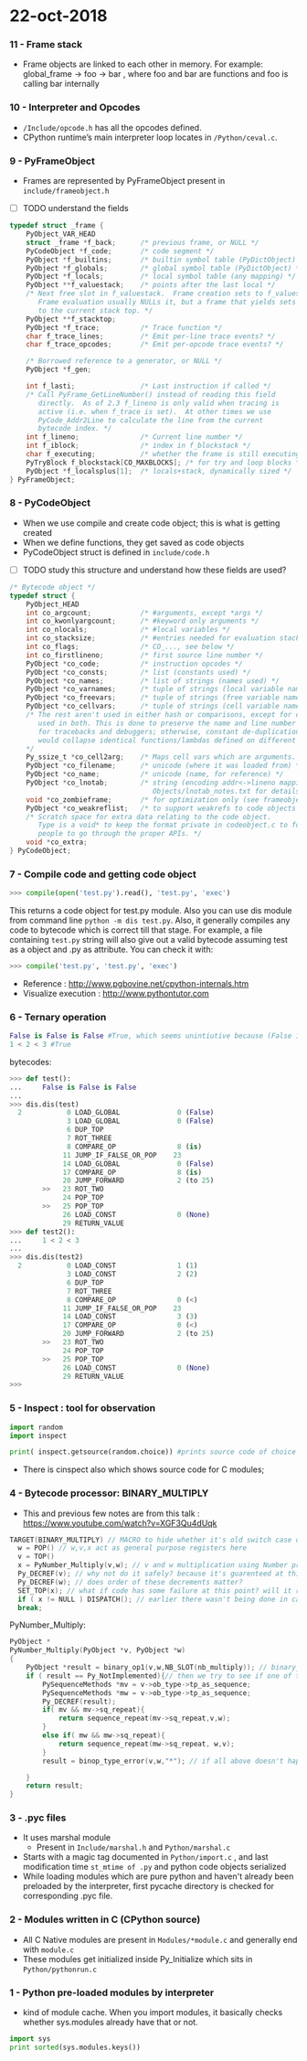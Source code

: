 # 22-oct-2018

### 11 - Frame stack

- Frame objects are linked to each other in memory. For example: global_frame -> foo -> bar , where foo and bar are functions and foo is calling bar internally


### 10 - Interpreter and Opcodes

- ```/Include/opcode.h``` has all the opcodes defined.
- CPython runtime’s main interpreter loop locates in ```/Python/ceval.c```.

### 9 - PyFrameObject
 
- Frames are represented by PyFrameObject present in ```include/frameobject.h```
- [ ] TODO understand the fields

```c
typedef struct _frame {
    PyObject_VAR_HEAD
    struct _frame *f_back;      /* previous frame, or NULL */
    PyCodeObject *f_code;       /* code segment */
    PyObject *f_builtins;       /* builtin symbol table (PyDictObject) */
    PyObject *f_globals;        /* global symbol table (PyDictObject) */
    PyObject *f_locals;         /* local symbol table (any mapping) */
    PyObject **f_valuestack;    /* points after the last local */
    /* Next free slot in f_valuestack.  Frame creation sets to f_valuestack.
       Frame evaluation usually NULLs it, but a frame that yields sets it
       to the current stack top. */
    PyObject **f_stacktop;
    PyObject *f_trace;          /* Trace function */
    char f_trace_lines;         /* Emit per-line trace events? */
    char f_trace_opcodes;       /* Emit per-opcode trace events? */

    /* Borrowed reference to a generator, or NULL */
    PyObject *f_gen;

    int f_lasti;                /* Last instruction if called */
    /* Call PyFrame_GetLineNumber() instead of reading this field
       directly.  As of 2.3 f_lineno is only valid when tracing is
       active (i.e. when f_trace is set).  At other times we use
       PyCode_Addr2Line to calculate the line from the current
       bytecode index. */
    int f_lineno;               /* Current line number */
    int f_iblock;               /* index in f_blockstack */
    char f_executing;           /* whether the frame is still executing */
    PyTryBlock f_blockstack[CO_MAXBLOCKS]; /* for try and loop blocks */
    PyObject *f_localsplus[1];  /* locals+stack, dynamically sized */
} PyFrameObject;
```

### 8 - PyCodeObject 

- When we use compile and create code object; this is what is getting created
- When we define functions, they get saved as code objects
- PyCodeObject struct is defined in ```include/code.h```
- [ ] TODO study this structure and understand how these fields are used?
```c
/* Bytecode object */
typedef struct {
    PyObject_HEAD
    int co_argcount;            /* #arguments, except *args */
    int co_kwonlyargcount;      /* #keyword only arguments */
    int co_nlocals;             /* #local variables */
    int co_stacksize;           /* #entries needed for evaluation stack */
    int co_flags;               /* CO_..., see below */
    int co_firstlineno;         /* first source line number */
    PyObject *co_code;          /* instruction opcodes */
    PyObject *co_consts;        /* list (constants used) */
    PyObject *co_names;         /* list of strings (names used) */
    PyObject *co_varnames;      /* tuple of strings (local variable names) */
    PyObject *co_freevars;      /* tuple of strings (free variable names) */
    PyObject *co_cellvars;      /* tuple of strings (cell variable names) */
    /* The rest aren't used in either hash or comparisons, except for co_name,
       used in both. This is done to preserve the name and line number
       for tracebacks and debuggers; otherwise, constant de-duplication
       would collapse identical functions/lambdas defined on different lines.
    */
    Py_ssize_t *co_cell2arg;    /* Maps cell vars which are arguments. */
    PyObject *co_filename;      /* unicode (where it was loaded from) */
    PyObject *co_name;          /* unicode (name, for reference) */
    PyObject *co_lnotab;        /* string (encoding addr<->lineno mapping) See
                                   Objects/lnotab_notes.txt for details. */
    void *co_zombieframe;       /* for optimization only (see frameobject.c) */
    PyObject *co_weakreflist;   /* to support weakrefs to code objects */
    /* Scratch space for extra data relating to the code object.
       Type is a void* to keep the format private in codeobject.c to force
       people to go through the proper APIs. */
    void *co_extra;
} PyCodeObject;
```

### 7 - Compile code and getting code object

```python
>>> compile(open('test.py').read(), 'test.py', 'exec')
```
This returns a code object for test.py module. Also you can use dis module from command line ```python -m dis test.py```. Also, it generally compiles any code to bytecode which is correct till that stage. For example, a file containing ```test.py``` string will also give out a valid bytecode assuming test as a object and .py as attribute. You can check it with:
```python
>>> compile('test.py', 'test.py', 'exec')
```
- Reference : http://www.pgbovine.net/cpython-internals.htm
- Visualize execution : http://www.pythontutor.com

### 6 - Ternary operation

```python
False is False is False #True, which seems unintiutive because (False is False) is False will evaluate to False
1 < 2 < 3 #True
```
bytecodes:
```python
>>> def test():
...     False is False is False
... 
>>> dis.dis(test)
  2           0 LOAD_GLOBAL              0 (False)
              3 LOAD_GLOBAL              0 (False)
              6 DUP_TOP             
              7 ROT_THREE           
              8 COMPARE_OP               8 (is)
             11 JUMP_IF_FALSE_OR_POP    23
             14 LOAD_GLOBAL              0 (False)
             17 COMPARE_OP               8 (is)
             20 JUMP_FORWARD             2 (to 25)
        >>   23 ROT_TWO             
             24 POP_TOP             
        >>   25 POP_TOP             
             26 LOAD_CONST               0 (None)
             29 RETURN_VALUE        
>>> def test2():
...     1 < 2 < 3 
... 
>>> dis.dis(test2)
  2           0 LOAD_CONST               1 (1)
              3 LOAD_CONST               2 (2)
              6 DUP_TOP             
              7 ROT_THREE           
              8 COMPARE_OP               0 (<)
             11 JUMP_IF_FALSE_OR_POP    23
             14 LOAD_CONST               3 (3)
             17 COMPARE_OP               0 (<)
             20 JUMP_FORWARD             2 (to 25)
        >>   23 ROT_TWO             
             24 POP_TOP             
        >>   25 POP_TOP             
             26 LOAD_CONST               0 (None)
             29 RETURN_VALUE        
>>> 

```


### 5 - Inspect : tool for observation

```python
import random
import inspect

print( inspect.getsource(random.choice)) #prints source code of choice function
```
- There is cinspect also which shows source code for C modules; 

### 4 - Bytecode processor: BINARY_MULTIPLY

- This and previous few notes are from this talk : https://www.youtube.com/watch?v=XGF3Qu4dUqk

```C
TARGET(BINARY_MULTIPLY) // MACRO to hide whether it's old switch case or the newer goto jump
  w = POP() // w,v,x act as general purpose registers here
  v = TOP()
  x = PyNumber_Multiply(v,w); // v and w multiplication using Number protocol
  Py_DECREF(v); // why not do it safely? because it's guarenteed at this point that they will be legal
  Py_DECREF(w); // does order of these decrements matter?
  SET_TOP(x); // what if code has some failure at this point? will it revert the process to last stage?
  if ( x != NULL ) DISPATCH(); // earlier there wasn't being done in case of switch case style; but with new one i.e. labels as values version it does some work. In case the multiplication failed, x will be NULL and then this will break and exception needs to be handled. Also, None is not NULL. None is actually a legal value and is considered a positive case.
  break;
```

PyNumber_Multiply:
```c
PyObject * 
PyNumber_Multiply(PyObject *v, PyObject *w)
{
	PyObject *result = binary_op1(v,w,NB_SLOT(nb_multiply)); // binary_op1 is local function and tries to do multiplication
	if ( result == Py_NotImplemented){// then we try to see if one of them is a sequence and other is a number and do operation of multiplication according to that
		PySequenceMethods *mv = v->ob_type->tp_as_sequence;
		PySequenceMethods *mw = v->ob_type->tp_as_sequence;
		Py_DECREF(result);
		if( mv && mv->sq_repeat){
			return sequence_repeat(mv->sq_repeat,v,w);
		}
		else if( mw && mw->sq_repeat){
			return sequence_repeat(mw->sq_repeat, w,v);
		}
		result = binop_type_error(v,w,"*"); // if all above doesn't happen, creates new type error object and raises it internally

	}
	return result;
}
```

### 3 - .pyc files

- It uses marshal module 
  - Present in ```Include/marshal.h``` and ```Python/marshal.c```
- Starts with a magic tag documented in ```Python/import.c``` , and last modification time ```st_mtime of .py``` and python code objects serialized
- While loading modules which are pure python and haven't already been preloaded by the interpreter, first pycache directory is checked for corresponding .pyc file.

### 2 - Modules written in C (CPython source)

- All C Native modules are present in ```Modules/*module.c``` and generally end with ```module.c```
- These modules get initialized inside Py_Initialize which sits in ```Python/pythonrun.c```


### 1 - Python pre-loaded modules by interpreter

- kind of module cache. When you import modules, it basically checks whether sys.modules already have that or not.
```python
import sys
print sorted(sys.modules.keys())
```



